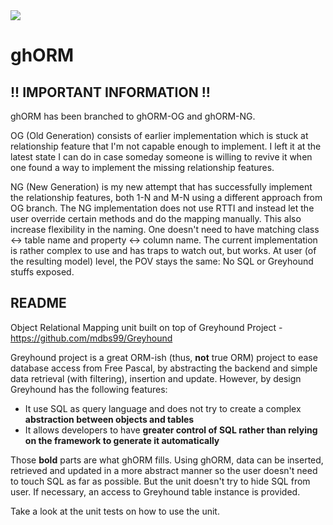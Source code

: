 <a href="https://www.paypal.com/cgi-bin/webscr?cmd=_donations&business=7WRXRMDSM72W8&lc=ID&currency_code=USD&bn=PP%2dDonationsBF%3abtn_donateCC_LG%2egif%3aNonHosted">
  <img src="https://www.paypalobjects.com/en_US/GB/i/btn/btn_donateCC_LG.gif" />
</a>

# ghORM

## !! IMPORTANT INFORMATION !!
ghORM has been branched to ghORM-OG and ghORM-NG.

OG (Old Generation) consists of earlier implementation which is stuck at relationship feature that I'm not capable enough to implement. I left it at the latest state I can do in case someday someone is willing to revive it when one found a way to implement the missing relationship features.

NG (New Generation) is my new attempt that has successfully implement the relationship features, both 1-N and M-N using a different approach from OG branch. The NG implementation does not use RTTI and instead let the user override certain methods and do the mapping manually. This also increase flexibility in the naming. One doesn't need to have matching class <-> table name and property <-> column name. The current implementation is rather complex to use and has traps to watch out, but works. At user (of the resulting model) level, the POV stays the same: No SQL or Greyhound stuffs exposed.

## README

Object Relational Mapping unit built on top of Greyhound Project - https://github.com/mdbs99/Greyhound

Greyhound project is a great ORM-ish (thus, **not** true ORM) project to ease database access from Free Pascal, by abstracting the backend and simple data retrieval (with filtering), insertion and update. However, by design Greyhound has the following features:

* It use SQL as query language and does not try to create a complex **abstraction between objects and tables**
* It allows developers to have **greater control of SQL rather than relying on the framework to generate it automatically**

Those **bold** parts are what ghORM fills. Using ghORM, data can be inserted, retrieved and updated in a more abstract manner so the user doesn't need to touch SQL as far as possible. But the unit doesn't try to hide SQL from user. If necessary, an access to Greyhound table instance is provided.

Take a look at the unit tests on how to use the unit.
